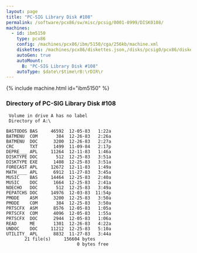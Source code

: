 ```yaml
---
layout: page
title: "PC-SIG Library Disk #108"
permalink: /software/pcx86/sw/misc/pcsig/0001-0999/DISK0108/
machines:
  - id: ibm5150
    type: pcx86
    config: /machines/pcx86/ibm/5150/cga/256kb/machine.xml
    diskettes: /machines/pcx86/diskettes.json,/disks/pcsig0/pcx86/diskettes.json
    autoGen: true
    autoMount:
      B: "PC-SIG Library Disk #108"
    autoType: $date\r$time\rB:\rDIR\r
---
```


{% include machine.html id="ibm5150" %}

### Directory of PC-SIG Library Disk #108

     Volume in drive A has no label
     Directory of A:\

    BASTODOS BAS     46592  12-05-83   1:22a
    BATMENU  COM       384  12-26-83   2:26a
    BATMENU  DOC      3200  12-26-83   2:27a
    CRC      TXT      1499  11-09-84   2:17p
    DEPRE___ APL     11264  12-11-83   1:46a
    DISKTYPE DOC       512  12-25-83   3:51a
    DISKTYPE EXE      1408  12-25-83   3:51a
    FORECAST APL     12672  12-11-83   1:49a
    MATH____ APL      6912  11-27-83   3:45a
    MUSIC    BAS     14464  12-25-83   2:40a
    MUSIC    DOC      1664  12-25-83   2:41a
    NOECHO   DOC       512  12-25-83   3:49a
    PEPATCHS DOC     14976  12-03-83  11:54p
    PMODE    ASM      3200  12-25-83   3:50a
    PMODE    COM       384  12-25-83   3:50a
    PRTSCFX  ASM      8576  12-05-83   1:05a
    PRTSCFX  COM      4096  12-05-83   1:55a
    PRTSCFX  DOC      2944  12-05-83   1:06a
    READ     ME       1301  12-26-83   4:22a
    UNDOC    DOC     11212  12-25-83   5:10a
    UTILITY_ APL      8832  11-27-83   3:44a
           21 file(s)     156604 bytes
                               0 bytes free
